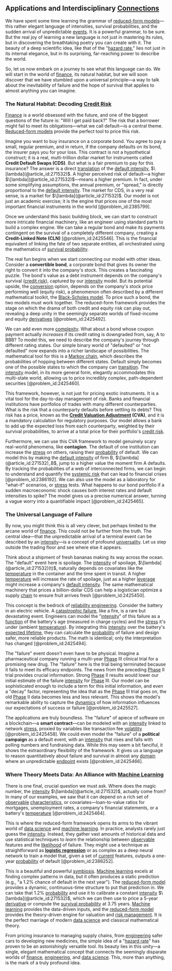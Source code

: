 ## Applications and Interdisciplinary [Connections](@article_id:193345)

We have spent some time learning the grammar of [reduced-form models](@article_id:136551)—this rather elegant language of intensities, survival probabilities, and the sudden arrival of unpredictable [events](@article_id:175929). It is a powerful grammar, to be sure. But the real joy of learning a new language is not just in mastering its rules, but in discovering the breathtaking poetry you can create with it. The beauty of a deep scientific idea, like that of the "[hazard rate](@article_id:265894)," lies not just in its internal elegance, but in its surprising, far-reaching power to describe the world.

So, let us now embark on a journey to see what this language can do. We will start in the world of [finance](@article_id:144433), its natural habitat, but we will soon discover that we have stumbled upon a universal principle—a way to talk about the inevitability of failure and the hope of survival that applies to almost anything you can imagine.

### The Natural Habitat: Decoding [Credit Risk](@article_id:145518)

[Finance](@article_id:144433) is a world obsessed with the future, and one of the biggest questions of the future is: "Will I get paid back?" The risk that a borrower might fail to meet its obligations—what we call default—is a central theme. [Reduced-form models](@article_id:136551) provide the perfect tool to price this risk.

Imagine you want to buy insurance on a corporate bond. You agree to pay a small, regular premium, and in return, if the company defaults on its bond, the insurer pays you for your loss. This contract is not a hypothetical construct; it is a real, multi-trillion dollar market for instruments called **Credit Default Swaps (CDS)**. But what is a fair premium to pay for this insurance? The answer is a direct [translation](@article_id:138341) of the [default intensity](@article_id:144743), $\[lambda](@article_id:271532)$. A higher perceived risk of default—a higher $\[lambda](@article_id:271532)$—means a higher premium. In fact, under some simplifying assumptions, the annual premium, or "spread," is directly proportional to the [default intensity](@article_id:144743). The market for CDS, in a very real sense, is a market for $\[lambda](@article_id:271532)$. Our model is not just an academic exercise; it is the engine that prices one of the most important financial instruments in the world [@problem_id:2385799].

Once we understand this basic building block, we can start to construct more intricate financial machinery, like an engineer using standard parts to build a complex engine. We can take a regular bond and make its payments contingent on the survival of a completely different company, creating a **Credit-Linked Note (CLN)** [@problem_id:2425546]. This is the financial equivalent of linking the fate of two separate entities, all orchestrated using the mathematics of [survival probability](@article_id:137425).

The real fun begins when we start connecting our model with other ideas. Consider a **convertible bond**, a corporate bond that gives its owner the right to convert it into the company's stock. This creates a fascinating puzzle. The bond's value as a debt instrument depends on the company's survival ([credit risk](@article_id:145518)), captured by our [intensity](@article_id:167270) model. But its potential upside, the [conversion](@article_id:196486) option, depends on the company's stock price performing well (equity risk), a phenomenon often described by a different mathematical toolkit, the [Black-Scholes model](@article_id:138675). To price such a bond, the two models must work together. The reduced-form framework provides the stage on which the drama of both credit and equity risk can play out, revealing a deep unity in the seemingly separate worlds of fixed-income and equity [derivatives](@article_id:165970) [@problem_id:2425492].

We can add even more [complexity](@article_id:265609). What about a bond whose coupon payment actually *increases* if its credit rating is downgraded from, say, A to BBB? To model this, we need to describe the company's journey through different rating states. Our simple binary world of "defaulted" or "not defaulted" now expands into a richer landscape of possibilities. The mathematical tool for this is a [Markov chain](@article_id:146702), which describes the probabilities of hopping between different states. Default simply becomes one of the possible states to which the company can [transition](@article_id:261141). The [intensity](@article_id:167270) model, in its more general form, elegantly accommodates this multi-state world, allowing us to price incredibly complex, path-dependent securities [@problem_id:2425460].

This framework, however, is not just for pricing exotic instruments. It is a vital tool for the day-to-day management of risk. Banks and financial institutions have portfolios of trades with many different counterparties. What is the risk that a counterparty defaults before settling its debts? This risk has a price, known as the **[Credit Valuation Adjustment](@article_id:136533) (CVA)**, and it is a mandatory calculation for regulatory purposes. Our model allows a bank to add up the expected loss from each counterparty, weighted by their survival probabilities, to arrive at a total price for their portfolio's [credit risk](@article_id:145518).

Furthermore, we can use this CVA framework to model genuinely scary real-world phenomena, like **contagion**. The default of one institution can increase the [stress](@article_id:161554) on others, raising their [probability](@article_id:263106) of default. We can model this by making the [default intensity](@article_id:144743) of firm B, $\[lambda](@article_id:271532)_B$, jump to a higher value the moment firm A defaults. By tracking the probabilities of a web of interconnected firms, we can begin to understand and quantify the [systemic risk](@article_id:136203) that can lead to financial crises [@problem_id:2386192]. We can also use the model as a laboratory for "what-if" scenarios, or [stress](@article_id:161554) tests. What happens to our bond portfolio if a sudden macroeconomic shock causes both interest rates and default intensities to spike? The model gives us a precise numerical answer, turning a vague worry into a quantifiable impact [@problem_id:2425465].

### The Universal Language of Failure

By now, you might think this is all very clever, but perhaps limited to the arcane world of [finance](@article_id:144433). This could not be further from the truth. The central idea—that the unpredictable arrival of a terminal event can be described by an [intensity](@article_id:167270)—is a concept of profound [universality](@article_id:139254). Let us step outside the trading floor and see where else it appears.

Think about a shipment of fresh bananas making its way across the ocean. The "default" event here is spoilage. The [intensity](@article_id:167270) of spoilage, $\[lambda](@article_id:271532)(t)$, naturally depends on covariates like the [temperature](@article_id:145715) in the container and the time spent in transit. A higher [temperature](@article_id:145715) will increase the rate of spoilage, just as a higher [leverage](@article_id:172073) might increase a company's [default intensity](@article_id:144743). The same mathematical machinery that prices a billion-dollar CDS can help a logistician optimize a supply [chain](@article_id:267135) to ensure fruit arrives fresh [@problem_id:2425450].

This concept is the bedrock of [reliability engineering](@article_id:270817). Consider the battery in an electric vehicle. A [catastrophic failure](@article_id:198145), like a fire, is a rare but devastating event. Engineers can model the "[intensity](@article_id:167270)" of this failure as a [function](@article_id:141001) of the battery's age (measured in charge cycles) and the [stress](@article_id:161554) it's under (ambient [temperature](@article_id:145715)). By integrating this [intensity](@article_id:167270) over the battery's [expected lifetime](@article_id:274430), they can calculate the [probability](@article_id:263106) of failure and design safer, more reliable products. The math is identical; only the interpretation has changed [@problem_id:2425494].

The "failure" event doesn't even have to be physical. Imagine a pharmaceutical company running a multi-year [Phase](@article_id:261997) III clinical trial for a promising new drug. The "failure" here is the trial being terminated because it fails to meet its efficacy endpoints. The news from the preceding [Phase](@article_id:261997) II trial provides crucial information. Strong [Phase](@article_id:261997) II results would lower our initial estimate of the failure [intensity](@article_id:167270) for [Phase](@article_id:261997) III. Our model can be sophisticated enough to include a term for this initial information, and even a "decay" factor, representing the idea that as the [Phase](@article_id:261997) III trial goes on, the old [Phase](@article_id:261997) II data becomes less and less relevant. This shows the model's remarkable ability to capture the [dynamics](@article_id:163910) of how information influences our expectations of success or failure [@problem_id:2425527].

The applications are truly boundless. The "failure" of apiece of software on a blockchain—a **smart contract**—can be modeled with an [intensity](@article_id:167270) linked to network [stress](@article_id:161554), proxied by variables like transaction fee [volatility](@article_id:266358) [@problem_id:2425458]. We could even model the "failure" of a **political campaign** as a default event, with an [intensity](@article_id:167270) that rises and falls with polling numbers and fundraising data. While this may seem a bit fanciful, it shows the extraordinary flexibility of the framework. It gives us a language to reason quantitatively about failure and survival in almost any [domain](@article_id:274630) where an unpredictable [endpoint](@article_id:195620) exists [@problem_id:2425466].

### Where Theory Meets Data: An Alliance with [Machine Learning](@article_id:139279)

There is one final, crucial question we must ask. Where does the magic number, the [intensity](@article_id:167270) $\[lambda](@article_id:271532)$, actually come from? In many of our examples, we saw that it can depend on a rich set of [observable](@article_id:198505) [characteristics](@article_id:193037), or covariates—loan-to-value ratios for mortgages, unemployment rates, a company's financial statements, or a battery's [temperature](@article_id:145715) [@problem_id:2425464].

This is where the reduced-form framework opens its arms to the vibrant world of [data science](@article_id:139720) and [machine learning](@article_id:139279). In practice, analysts rarely just guess the [intensity](@article_id:167270). Instead, they gather vast amounts of historical data and use statistical techniques to *learn* the relationship between [observable](@article_id:198505) features and the [likelihood](@article_id:166625) of failure. They might use a technique as straightforward as **[logistic regression](@article_id:135892)** or as complex as a deep neural network to train a model that, given a set of [current](@article_id:270029) features, outputs a one-year [probability](@article_id:263106) of default [@problem_id:2386252].

This is a beautiful and powerful [symbiosis](@article_id:141985). [Machine learning](@article_id:139279) excels at finding complex patterns in data, but it often produces a static prediction (e.g., "a 1.2% chance of default in the next year"). The [reduced-form model](@article_id:145183) provides a dynamic, continuous-time structure to put that prediction in. We can take that 1.2% [probability](@article_id:263106) and use it to calibrate a constant [intensity](@article_id:167270) $\[lambda](@article_id:271532)$, which we can then use to price a 5-year [derivative](@article_id:157426) or compute the [survival probability](@article_id:137425) at 3.75 years. [Machine learning](@article_id:139279) provides the data-driven inputs, and the [reduced-form model](@article_id:145183) provides the theory-driven engine for valuation and [risk management](@article_id:140788). It is the perfect marriage of modern [data science](@article_id:139720) and classical mathematical theory.

From pricing insurance to managing supply chains, from [engineering](@article_id:275179) safer cars to developing new medicines, the simple idea of a "[hazard rate](@article_id:265894)" has proven to be an astonishingly versatile tool. Its beauty lies in this unity—a single, elegant mathematical concept that connects the seemingly disparate worlds of [finance](@article_id:144433), [engineering](@article_id:275179), and [data science](@article_id:139720). This, more than anything, is the mark of a truly profound idea.